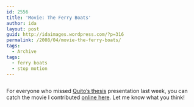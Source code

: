 ```yaml
---
id: 2556
title: 'Movie: The Ferry Boats'
author: ida
layout: post
guid: http://idaimages.wordpress.com/?p=316
permalink: /2008/04/movie-the-ferry-boats/
tags:
  - Archive
tags:
  - ferry boats
  - stop motion
---
```

[<img class="aligncenter size-full wp-image-317" src="http://idaimages.files.wordpress.com/2008/04/ferryboatcom.jpg" alt="" />][1]

For everyone who missed [Quito&#8217;s thesis][2] presentation last week, you can catch the movie I contributed [online here][1]. Let me know what you think!

 [1]: http://a.parsons.edu/~ibenedetto/misc/ferryboats/
 [2]: http://uncommonplaces.com/2008/04/05/upcoming-appearances-bqe-and-three-gallery/
